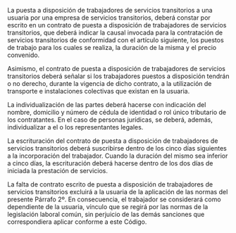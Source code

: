 La puesta a disposición de trabajadores de servicios transitorios a una usuaria por una empresa de servicios transitorios, deberá constar por escrito en un contrato de puesta a disposición de trabajadores de servicios transitorios, que deberá indicar la causal invocada para la contratación de servicios transitorios de conformidad con el artículo siguiente, los puestos de trabajo para los cuales se realiza, la duración de la misma y el precio convenido.

Asimismo, el contrato de puesta a disposición de trabajadores de servicios transitorios deberá señalar si los trabajadores puestos a disposición tendrán o no derecho, durante la vigencia de dicho contrato, a la utilización de transporte e instalaciones colectivas que existan en la usuaria.

La individualización de las partes deberá hacerse con indicación del nombre, domicilio y número de cédula de identidad o rol único tributario de los contratantes. En el caso de personas jurídicas, se deberá, además, individualizar a el o los representantes legales.

La escrituración del contrato de puesta a disposición de trabajadores de servicios transitorios deberá suscribirse dentro de los cinco días siguientes a la incorporación del trabajador. Cuando la duración del mismo sea inferior a cinco días, la escrituración deberá hacerse dentro de los dos días de iniciada la prestación de servicios.

La falta de contrato escrito de puesta a disposición de trabajadores de servicios transitorios excluirá a la usuaria de la aplicación de las normas del presente Párrafo 2º. En consecuencia, el trabajador se considerará como dependiente de la usuaria, vínculo que se regirá por las normas de la legislación laboral común, sin perjuicio de las demás sanciones que correspondiera aplicar conforme a este Código.